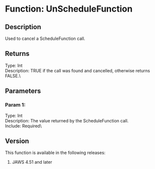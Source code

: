 # Function: UnScheduleFunction

## Description

Used to cancel a ScheduleFunction call.

## Returns

Type: Int\
Description: TRUE if the call was found and cancelled, otherwise returns
FALSE.\

## Parameters

### Param 1:

Type: Int\
Description: The value returned by the ScheduleFunction call.\
Include: Required\

## Version

This function is available in the following releases:

1.  JAWS 4.51 and later

